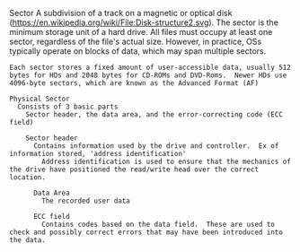 Sector
  A subdivision of a track on a magnetic or optical disk (https://en.wikipedia.org/wiki/File:Disk-structure2.svg).
    The sector is the minimum storage unit of a hard drive.  All files must occupy at least one sector, regardless of the file's actual size.  However, in practice, OSs typically operate on blocks of data, which may span multiple sectors.

    Each sector stores a fixed amount of user-accessible data, usually 512 bytes for HDs and 2048 bytes for CD-ROMs and DVD-Roms.  Newer HDs use 4096-byte sectors, which are known as the Advanced Format (AF)

    Physical Sector
      Consists of 3 basic parts
        Sector header, the data area, and the error-correcting code (ECC field)

        Sector header
          Contains information used by the drive and controller.  Ex of information stored, 'address identification'
            Address identification is used to ensure that the mechanics of the drive have positioned the read/write head over the correct location.

          Data Area
            The recorded user data

          ECC field
            Contains codes based on the data field.  These are used to check and possibly correct errors that may have been introduced into the data.


